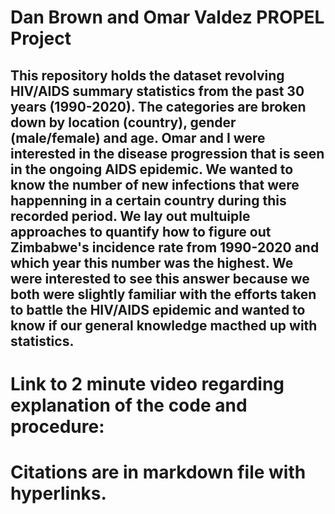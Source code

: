 # Dan Brown and Omar Valdez PROPEL Project
## This repository holds the dataset revolving HIV/AIDS summary statistics from the past 30 years (1990-2020).  The categories are broken down by location (country), gender (male/female) and age.  Omar and I were interested in the disease progression that is seen in the ongoing AIDS epidemic.  We wanted to know the number of new infections that were happenning in a certain country during this recorded period.  We lay out multuiple approaches to quantify how to figure out Zimbabwe's incidence rate from 1990-2020 and which year this number was the highest.  We were interested to see this answer because we both were slightly familiar with the efforts taken to battle the HIV/AIDS epidemic and wanted to know if our general knowledge macthed up with statistics.
# Link to 2 minute video regarding explanation of the code and procedure:  
# Citations are in markdown file with hyperlinks.
